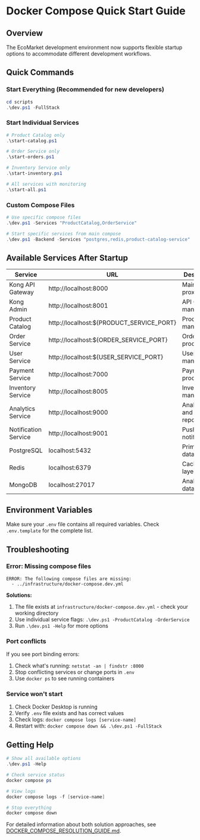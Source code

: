# Docker Compose Quick Start Guide

## Overview
The EcoMarket development environment now supports flexible startup options to accommodate different development workflows.

## Quick Commands

### Start Everything (Recommended for new developers)
```powershell
cd scripts
.\dev.ps1 -FullStack
```

### Start Individual Services
```powershell
# Product Catalog only
.\start-catalog.ps1

# Order Service only
.\start-orders.ps1

# Inventory Service only  
.\start-inventory.ps1

# All services with monitoring
.\start-all.ps1
```

### Custom Compose Files
```powershell
# Use specific compose files
.\dev.ps1 -Services "ProductCatalog,OrderService"

# Start specific services from main compose
.\dev.ps1 -Backend -Services "postgres,redis,product-catalog-service"
```

## Available Services After Startup

| Service | URL | Description |
|---------|-----|-------------|
| Kong API Gateway | http://localhost:8000 | Main API proxy |
| Kong Admin | http://localhost:8001 | API Gateway management |
| Product Catalog | http://localhost:${PRODUCT_SERVICE_PORT} | Product management |
| Order Service | http://localhost:${ORDER_SERVICE_PORT} | Order processing |
| User Service | http://localhost:${USER_SERVICE_PORT} | User management |
| Payment Service | http://localhost:7000 | Payment processing |
| Inventory Service | http://localhost:8005 | Inventory management |
| Analytics Service | http://localhost:9000 | Analytics and reporting |
| Notification Service | http://localhost:9001 | Push notifications |
| PostgreSQL | localhost:5432 | Primary database |
| Redis | localhost:6379 | Caching layer |
| MongoDB | localhost:27017 | Analytics database |

## Environment Variables
Make sure your `.env` file contains all required variables. Check `.env.template` for the complete list.

## Troubleshooting

### Error: Missing compose files
```
ERROR: The following compose files are missing:
  - ../infrastructure/docker-compose.dev.yml
```

**Solutions:**
1. The file exists at `infrastructure/docker-compose.dev.yml` - check your working directory
2. Use individual service flags: `.\dev.ps1 -ProductCatalog -OrderService`
3. Run `.\dev.ps1 -Help` for more options

### Port conflicts
If you see port binding errors:
1. Check what's running: `netstat -an | findstr :8000`
2. Stop conflicting services or change ports in `.env`
3. Use `docker ps` to see running containers

### Service won't start
1. Check Docker Desktop is running
2. Verify `.env` file exists and has correct values
3. Check logs: `docker compose logs [service-name]`
4. Restart with: `docker compose down && .\dev.ps1 -FullStack`

## Getting Help
```powershell
# Show all available options
.\dev.ps1 -Help

# Check service status
docker compose ps

# View logs
docker compose logs -f [service-name]

# Stop everything
docker compose down
```

For detailed information about both solution approaches, see [DOCKER_COMPOSE_RESOLUTION_GUIDE.md](./DOCKER_COMPOSE_RESOLUTION_GUIDE.md).
